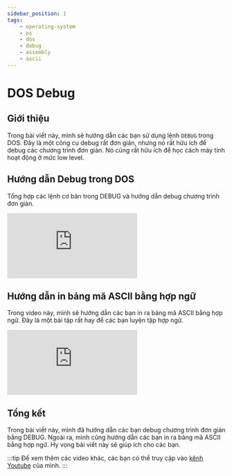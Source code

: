 ```yaml
---
sidebar_position: 1
tags:
    - operating-system
    - os
    - dos
    - debug
    - assembly
    - ascii
---
```


# DOS Debug

## Giới thiệu
Trong bài viết này, mình sẽ hướng dẫn các bạn sử dụng lệnh `DEBUG` trong DOS. Đây là một công cụ debug rất đơn giản, nhưng nó rất hữu ích để debug các chương trình đơn giản. Nó cũng rất hữu ích để học cách máy tính hoạt động ở mức low level.

## Hướng dẫn Debug trong DOS

Tổng hợp các lệnh cơ bản trong DEBUG và hướng dẫn debug chương trình đơn giản.

<iframe class="video"
    src="https://www.youtube.com/embed/m4hBjXFn-tk" 
    title="Hướng dẫn Debug trong DOS" 
    frameborder="0" 
    allow="accelerometer; autoplay; clipboard-write; encrypted-media; gyroscope; picture-in-picture; web-share" allowfullscreen>
</iframe>

## Hướng dẫn in bảng mã ASCII bằng hợp ngữ

Trong video này, mình sẽ hướng dẫn các bạn in ra bảng mã ASCII bằng hợp ngữ. Đây là một bài tập rất hay để các bạn luyện tập hợp ngữ.

<iframe class="video"
    src="https://www.youtube.com/embed/ckXx1eLZ6U4" 
    title="Hướng dẫn in bảng mã ASCII bằng hợp ngữ" 
    frameborder="0" 
    allow="accelerometer; autoplay; clipboard-write; encrypted-media; gyroscope; picture-in-picture; web-share" allowfullscreen>
</iframe>

## Tổng kết

Trong bài viết này, mình đã hướng dẫn các bạn debug chương trình đơn giản bằng DEBUG. Ngoài ra, mình cũng hướng dẫn các bạn in ra bảng mã ASCII bằng hợp ngữ. Hy vọng bài viết này sẽ giúp ích cho các bạn.

:::tip
Để xem thêm các video khác, các bạn có thể truy cập vào [kênh Youtube](https://www.youtube.com/TienNguyen09) của mình.
:::